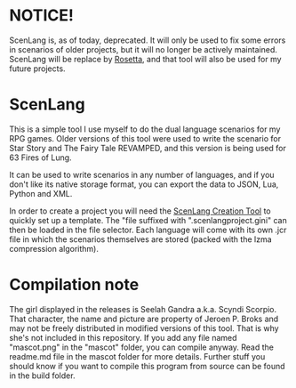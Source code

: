 # NOTICE!

ScenLang is, as of today, deprecated. It will only be used to fix some errors in scenarios of older projects, but it will no longer be actively maintained.
ScenLang will be replace by [Rosetta](https://github.com/TrickyGameTools/Rosetta), and that tool will also be used for my future projects.

# ScenLang

This is a simple tool I use myself to do the dual language scenarios for my RPG games.
Older versions of this tool were used to write the scenario for Star Story and The Fairy Tale REVAMPED, and this version is being used for 63 Fires of Lung.

It can be used to write scenarios in any number of languages, and if you don't like its native storage format, you can export the data to JSON, Lua, Python and XML.

In order to create a project you will need the [ScenLang Creation Tool](https://github.com/TrickyGameTools/ScenLang_Create) to quickly set up a template. The "file suffixed with ".scenlangproject.gini" can then be loaded in the file selector. Each language will come with its own .jcr file in which the scenarios themselves are stored (packed with the lzma compression algorithm).


# Compilation note

The girl displayed in the releases is Seelah Gandra a.k.a. Scyndi Scorpio. That character, the name and picture are property of Jeroen P. Broks and may not be freely distributed in modified versions of this tool. That is why she's not included in this repository. If you add any file named "mascot.png" in the "mascot" folder, you can compile anyway. Read the readme.md file in the mascot folder for more details.
Further stuff you should know if you want to compile this program from source can be found in the build folder.

